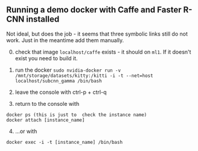 ## Running a demo docker with Caffe and Faster R-CNN installed

Not ideal, but does the job - it seems that three symbolic links still do not work. Just in the meantime add them manually. 

0. check that image `localhost/caffe` exists - it should on `ml1`.
If it doesn't exist you need to build it.

1. run the docker
`sudo nvidia-docker run -v /mnt/storage/datasets/kitty:/kitti -i -t --net=host localhost/subcnn_gamma /bin/bash`

2. leave the console with ctrl-p + ctrl-q

3. return to the console with 

```
docker ps (this is just to  check the instance name)
docker attach [instance_name]
```

4. ...or with 

```
docker exec -i -t [instance_name] /bin/bash
```
